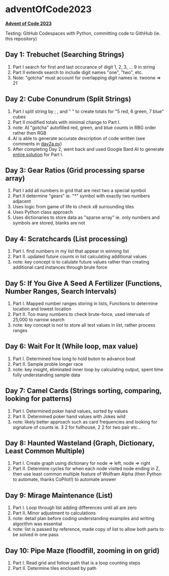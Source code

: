 # adventOfCode2023
**[Advent of Code 2023](https://adventofcode.com/)**


Testing: GitHub Codespaces with Python, 
committing code to GithHub (ie. this repository)

## Day 1: Trebuchet (Searching Strings)
1. Part I search for first and last occurance of digit 1, 2, 3, ... 9 in string
2. Part II extends search to include digit names "one", "two", etc.
3. Note: "gotcha" must account for overlapping digit names ie. twoone => 21

## Day 2: Cube Conundrum (Split Strings)
1. Part I split string by ; , and " " to create totals for "5 red, 6 green, 7 blue" cubes
2. Part II modified totals with minimal change to Part I.
3. note: AI "gotcha" autofilled red, green, and blue counts in RBG order rather then RGB
4. AI is able to generate accurate description of code written (see comments in [day2a.py](/day02/day2a.py))
5. After completing Day 2, went back and used Google Bard AI to generate [entire solution](day02/AI_Bard_Prompts.md) for Part I.

## Day 3: Gear Ratios (Grid processing sparse array)
1. Part I add all numbers in grid that are next two a special symbol
2. Part II determine "gears" ie. "*" symbol with exactly two numbers adjacent
3. Uses logic from game of life to check x8 surrounding tiles
4. Uses Python class approach
5. Uses dictionaries to store data as "sparse array" ie. only numbers and symbols are stored, blanks are not

## Day 4: Scratchcards (List processing)
1. Part I. find numbers in my list that appear in winning list
2. Part II. updated future counts in list calculating additional values
3. note: key concept is to calulate future values rather than creating additional card instances through brute force

## Day 5: If You Give A Seed A Fertilizer (Functions, Number Ranges, Search Intervals)
1. Part I. Mapped number ranges storing in lists, Functions to determine location and lowest location
2. Part II. Too many numbers to check brute-force, used intervals of 25,000 to narrow search
3. note: key concept is not to store all test values in list, rather process ranges
  
## Day 6: Wait For It (While loop, max value)
1. Part I. Determined how long to hold buton to advance boat
2. Part II. Sample proble longer race
3. note: key insight, eliminated inner loop by calculating output,
spent time fully understanding sample data

## Day 7: Camel Cards (Strings sorting, comparing, looking for patterns)
1. Part I. Determined poker hand values, sorted by values
2. Part II. Determined poker hand values with Jokes wild
3. note: likely better approach such as card frequencies and looking for signature
of counts ie. 3 2 for fullhouse, 2 2 for two pair etc...

## Day 8: Haunted Wasteland (Graph, Dictionary, Least Common Multiple)
1. Part I. Create graph using dictionary for node => left, node => right
2. Part II. Determine cycles for when each node visited node ending in Z, then use least common multiple feature of Wolfram Alpha (then Python to automate, thanks CoPilot!) to automate answer

## Day 9: Mirage Maintenance (List)
1. Part I. Loop through list adding differences until all are zero
2. Part II. Minor adjustment to calculations
3. note: detail plan before coding understanding examples and writing algorithm was essential
4. note: list is passed by reference, made copy of list to allow both parts to be solved in one pass

## Day 10: Pipe Maze (floodfill, zooming in on grid)
1. Part I. Read grid and follow path that is a loop counting steps
2. Part II. Determine tiles enclosed by path



